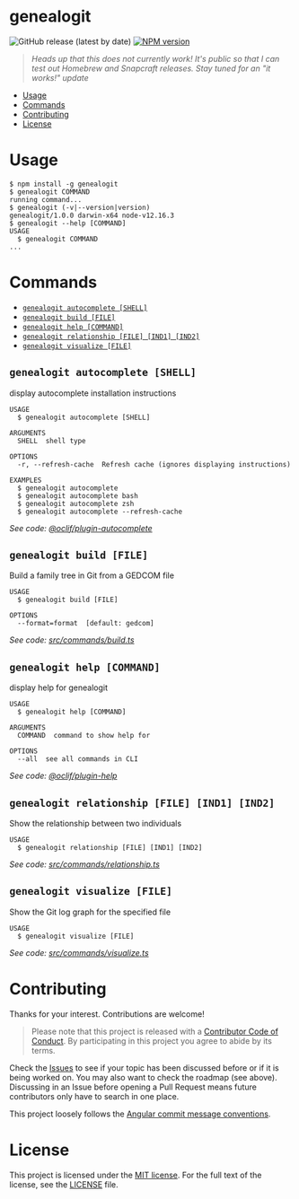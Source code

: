 genealogit
==========

![GitHub release (latest by date)](https://img.shields.io/github/v/release/olets/genealogit)
[![NPM version](https://img.shields.io/npm/v/genealogit.svg)](https://npmjs.org/package/genealogit)

> _Heads up that this does not currently work! It's public so that I can test out Homebrew and Snapcraft releases. Stay tuned for an "it works!" update_

<!-- toc -->
* [Usage](#usage)
* [Commands](#commands)
* [Contributing](#contributing)
* [License](#license)
<!-- tocstop -->
# Usage
<!-- usage -->
```sh-session
$ npm install -g genealogit
$ genealogit COMMAND
running command...
$ genealogit (-v|--version|version)
genealogit/1.0.0 darwin-x64 node-v12.16.3
$ genealogit --help [COMMAND]
USAGE
  $ genealogit COMMAND
...
```
<!-- usagestop -->
# Commands
<!-- commands -->
* [`genealogit autocomplete [SHELL]`](#genealogit-autocomplete-shell)
* [`genealogit build [FILE]`](#genealogit-build-file)
* [`genealogit help [COMMAND]`](#genealogit-help-command)
* [`genealogit relationship [FILE] [IND1] [IND2]`](#genealogit-relationship-file-ind1-ind2)
* [`genealogit visualize [FILE]`](#genealogit-visualize-file)

## `genealogit autocomplete [SHELL]`

display autocomplete installation instructions

```
USAGE
  $ genealogit autocomplete [SHELL]

ARGUMENTS
  SHELL  shell type

OPTIONS
  -r, --refresh-cache  Refresh cache (ignores displaying instructions)

EXAMPLES
  $ genealogit autocomplete
  $ genealogit autocomplete bash
  $ genealogit autocomplete zsh
  $ genealogit autocomplete --refresh-cache
```

_See code: [@oclif/plugin-autocomplete](https://github.com/oclif/plugin-autocomplete/blob/v0.2.0/src/commands/autocomplete/index.ts)_

## `genealogit build [FILE]`

Build a family tree in Git from a GEDCOM file

```
USAGE
  $ genealogit build [FILE]

OPTIONS
  --format=format  [default: gedcom]
```

_See code: [src/commands/build.ts](https://github.com/olets/genealogit/blob/v1.0.0/src/commands/build.ts)_

## `genealogit help [COMMAND]`

display help for genealogit

```
USAGE
  $ genealogit help [COMMAND]

ARGUMENTS
  COMMAND  command to show help for

OPTIONS
  --all  see all commands in CLI
```

_See code: [@oclif/plugin-help](https://github.com/oclif/plugin-help/blob/v3.0.1/src/commands/help.ts)_

## `genealogit relationship [FILE] [IND1] [IND2]`

Show the relationship between two individuals

```
USAGE
  $ genealogit relationship [FILE] [IND1] [IND2]
```

_See code: [src/commands/relationship.ts](https://github.com/olets/genealogit/blob/v1.0.0/src/commands/relationship.ts)_

## `genealogit visualize [FILE]`

Show the Git log graph for the specified file

```
USAGE
  $ genealogit visualize [FILE]
```

_See code: [src/commands/visualize.ts](https://github.com/olets/genealogit/blob/v1.0.0/src/commands/visualize.ts)_
<!-- commandsstop -->
# Contributing

Thanks for your interest. Contributions are welcome!

> Please note that this project is released with a [Contributor Code of Conduct](CODE_OF_CONDUCT.md). By participating in this project you agree to abide by its terms.

Check the [Issues](https://github.com/olets/zsh-abbr/issues) to see if your topic has been discussed before or if it is being worked on. You may also want to check the roadmap (see above). Discussing in an Issue before opening a Pull Request means future contributors only have to search in one place.

This project loosely follows the [Angular commit message conventions](https://docs.google.com/document/d/1QrDFcIiPjSLDn3EL15IJygNPiHORgU1_OOAqWjiDU5Y/edit).

# License

This project is licensed under the [MIT license](http://opensource.org/licenses/MIT).
For the full text of the license, see the [LICENSE](LICENSE) file.
